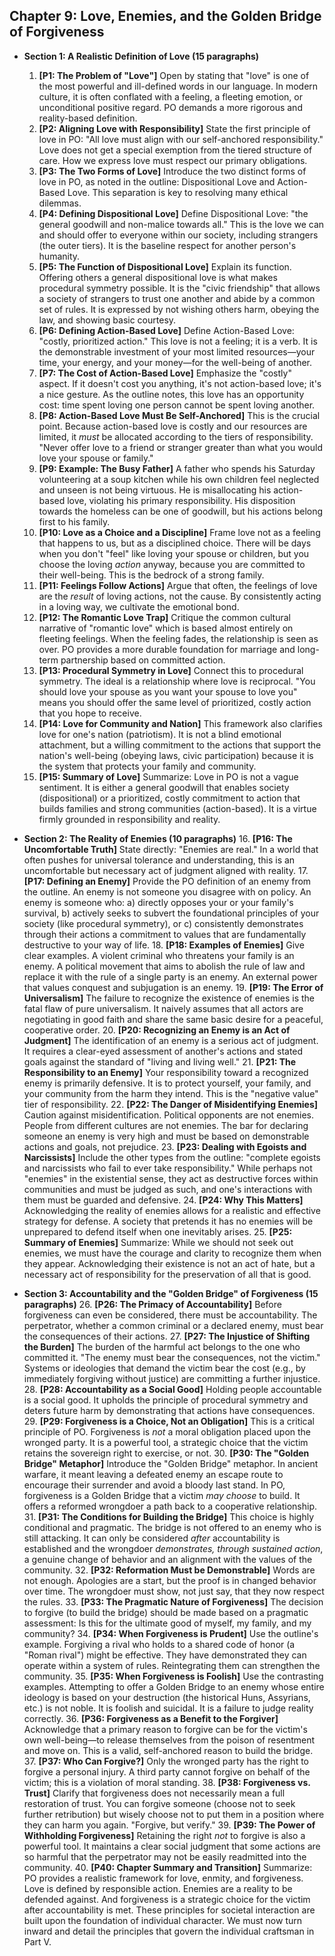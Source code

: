 ## Chapter 9: Love, Enemies, and the Golden Bridge of Forgiveness

*   **Section 1: A Realistic Definition of Love (15 paragraphs)**
    1.  **[P1: The Problem of "Love"]** Open by stating that "love" is one of the most powerful and ill-defined words in our language. In modern culture, it is often conflated with a feeling, a fleeting emotion, or unconditional positive regard. PO demands a more rigorous and reality-based definition.
    2.  **[P2: Aligning Love with Responsibility]** State the first principle of love in PO: "All love must align with our self-anchored responsibility." Love does not get a special exemption from the tiered structure of care. How we express love must respect our primary obligations.
    3.  **[P3: The Two Forms of Love]** Introduce the two distinct forms of love in PO, as noted in the outline: Dispositional Love and Action-Based Love. This separation is key to resolving many ethical dilemmas.
    4.  **[P4: Defining Dispositional Love]** Define Dispositional Love: "the general goodwill and non-malice towards all." This is the love we can and should offer to everyone within our society, including strangers (the outer tiers). It is the baseline respect for another person's humanity.
    5.  **[P5: The Function of Dispositional Love]** Explain its function. Offering others a general dispositional love is what makes procedural symmetry possible. It is the "civic friendship" that allows a society of strangers to trust one another and abide by a common set of rules. It is expressed by not wishing others harm, obeying the law, and showing basic courtesy.
    6.  **[P6: Defining Action-Based Love]** Define Action-Based Love: "costly, prioritized action." This love is not a feeling; it is a verb. It is the demonstrable investment of your most limited resources—your time, your energy, and your money—for the well-being of another.
    7.  **[P7: The Cost of Action-Based Love]** Emphasize the "costly" aspect. If it doesn't cost you anything, it's not action-based love; it's a nice gesture. As the outline notes, this love has an opportunity cost: time spent loving one person cannot be spent loving another.
    8.  **[P8: Action-Based Love Must Be Self-Anchored]** This is the crucial point. Because action-based love is costly and our resources are limited, it *must* be allocated according to the tiers of responsibility. "Never offer love to a friend or stranger greater than what you would love your spouse or family."
    9.  **[P9: Example: The Busy Father]** A father who spends his Saturday volunteering at a soup kitchen while his own children feel neglected and unseen is not being virtuous. He is misallocating his action-based love, violating his primary responsibility. His disposition towards the homeless can be one of goodwill, but his actions belong first to his family.
    10. **[P10: Love as a Choice and a Discipline]** Frame love not as a feeling that happens to us, but as a disciplined choice. There will be days when you don't "feel" like loving your spouse or children, but you choose the loving *action* anyway, because you are committed to their well-being. This is the bedrock of a strong family.
    11. **[P11: Feelings Follow Actions]** Argue that often, the feelings of love are the *result* of loving actions, not the cause. By consistently acting in a loving way, we cultivate the emotional bond.
    12. **[P12: The Romantic Love Trap]** Critique the common cultural narrative of "romantic love" which is based almost entirely on fleeting feelings. When the feeling fades, the relationship is seen as over. PO provides a more durable foundation for marriage and long-term partnership based on committed action.
    13. **[P13: Procedural Symmetry in Love]** Connect this to procedural symmetry. The ideal is a relationship where love is reciprocal. "You should love your spouse as you want your spouse to love you" means you should offer the same level of prioritized, costly action that you hope to receive.
    14. **[P14: Love for Community and Nation]** This framework also clarifies love for one's nation (patriotism). It is not a blind emotional attachment, but a willing commitment to the actions that support the nation's well-being (obeying laws, civic participation) because it is the system that protects your family and community.
    15. **[P15: Summary of Love]** Summarize: Love in PO is not a vague sentiment. It is either a general goodwill that enables society (dispositional) or a prioritized, costly commitment to action that builds families and strong communities (action-based). It is a virtue firmly grounded in responsibility and reality.

*   **Section 2: The Reality of Enemies (10 paragraphs)**
    16. **[P16: The Uncomfortable Truth]** State directly: "Enemies are real." In a world that often pushes for universal tolerance and understanding, this is an uncomfortable but necessary act of judgment aligned with reality.
    17. **[P17: Defining an Enemy]** Provide the PO definition of an enemy from the outline. An enemy is not someone you disagree with on policy. An enemy is someone who: a) directly opposes your or your family's survival, b) actively seeks to subvert the foundational principles of your society (like procedural symmetry), or c) consistently demonstrates through their actions a commitment to values that are fundamentally destructive to your way of life.
    18. **[P18: Examples of Enemies]** Give clear examples. A violent criminal who threatens your family is an enemy. A political movement that aims to abolish the rule of law and replace it with the rule of a single party is an enemy. An external power that values conquest and subjugation is an enemy.
    19. **[P19: The Error of Universalism]** The failure to recognize the existence of enemies is the fatal flaw of pure universalism. It naively assumes that all actors are negotiating in good faith and share the same basic desire for a peaceful, cooperative order.
    20. **[P20: Recognizing an Enemy is an Act of Judgment]** The identification of an enemy is a serious act of judgment. It requires a clear-eyed assessment of another's actions and stated goals against the standard of "living and living well."
    21. **[P21: The Responsibility to an Enemy]** Your responsibility toward a recognized enemy is primarily defensive. It is to protect yourself, your family, and your community from the harm they intend. This is the "negative value" tier of responsibility.
    22. **[P22: The Danger of Misidentifying Enemies]** Caution against misidentification. Political opponents are not enemies. People from different cultures are not enemies. The bar for declaring someone an enemy is very high and must be based on demonstrable actions and goals, not prejudice.
    23. **[P23: Dealing with Egoists and Narcissists]** Include the other types from the outline: "complete egoists and narcissists who fail to ever take responsibility." While perhaps not "enemies" in the existential sense, they act as destructive forces within communities and must be judged as such, and one's interactions with them must be guarded and defensive.
    24. **[P24: Why This Matters]** Acknowledging the reality of enemies allows for a realistic and effective strategy for defense. A society that pretends it has no enemies will be unprepared to defend itself when one inevitably arises.
    25. **[P25: Summary of Enemies]** Summarize: While we should not seek out enemies, we must have the courage and clarity to recognize them when they appear. Acknowledging their existence is not an act of hate, but a necessary act of responsibility for the preservation of all that is good.

*   **Section 3: Accountability and the "Golden Bridge" of Forgiveness (15 paragraphs)**
    26. **[P26: The Primacy of Accountability]** Before forgiveness can even be considered, there must be accountability. The perpetrator, whether a common criminal or a declared enemy, must bear the consequences of their actions.
    27. **[P27: The Injustice of Shifting the Burden]** The burden of the harmful act belongs to the one who committed it. "The enemy must bear the consequences, not the victim." Systems or ideologies that demand the victim bear the cost (e.g., by immediately forgiving without justice) are committing a further injustice.
    28. **[P28: Accountability as a Social Good]** Holding people accountable is a social good. It upholds the principle of procedural symmetry and deters future harm by demonstrating that actions have consequences.
    29. **[P29: Forgiveness is a Choice, Not an Obligation]** This is a critical principle of PO. Forgiveness is *not* a moral obligation placed upon the wronged party. It is a powerful tool, a strategic choice that the victim retains the sovereign right to exercise, or not.
    30. **[P30: The "Golden Bridge" Metaphor]** Introduce the "Golden Bridge" metaphor. In ancient warfare, it meant leaving a defeated enemy an escape route to encourage their surrender and avoid a bloody last stand. In PO, forgiveness is a Golden Bridge that a victim *may choose* to build. It offers a reformed wrongdoer a path back to a cooperative relationship.
    31. **[P31: The Conditions for Building the Bridge]** This choice is highly conditional and pragmatic. The bridge is not offered to an enemy who is still attacking. It can only be considered *after* accountability is established and the wrongdoer *demonstrates, through sustained action*, a genuine change of behavior and an alignment with the values of the community.
    32. **[P32: Reformation Must be Demonstrable]** Words are not enough. Apologies are a start, but the proof is in changed behavior over time. The wrongdoer must show, not just say, that they now respect the rules.
    33. **[P33: The Pragmatic Nature of Forgiveness]** The decision to forgive (to build the bridge) should be made based on a pragmatic assessment: Is this for the ultimate good of myself, my family, and my community?
    34. **[P34: When Forgiveness is Prudent]** Use the outline's example. Forgiving a rival who holds to a shared code of honor (a "Roman rival") might be effective. They have demonstrated they can operate within a system of rules. Reintegrating them can strengthen the community.
    35. **[P35: When Forgiveness is Foolish]** Use the contrasting examples. Attempting to offer a Golden Bridge to an enemy whose entire ideology is based on your destruction (the historical Huns, Assyrians, etc.) is not noble. It is foolish and suicidal. It is a failure to judge reality correctly.
    36. **[P36: Forgiveness as a Benefit to the Forgiver]** Acknowledge that a primary reason to forgive can be for the victim's own well-being—to release themselves from the poison of resentment and move on. This is a valid, self-anchored reason to build the bridge.
    37. **[P37: Who Can Forgive?]** Only the wronged party has the right to forgive a personal injury. A third party cannot forgive on behalf of the victim; this is a violation of moral standing.
    38. **[P38: Forgiveness vs. Trust]** Clarify that forgiveness does not necessarily mean a full restoration of trust. You can forgive someone (choose not to seek further retribution) but wisely choose not to put them in a position where they can harm you again. "Forgive, but verify."
    39. **[P39: The Power of Withholding Forgiveness]** Retaining the right *not* to forgive is also a powerful tool. It maintains a clear social judgment that some actions are so harmful that the perpetrator may not be easily readmitted into the community.
    40. **[P40: Chapter Summary and Transition]** Summarize: PO provides a realistic framework for love, enmity, and forgiveness. Love is defined by responsible action. Enemies are a reality to be defended against. And forgiveness is a strategic choice for the victim after accountability is met. These principles for societal interaction are built upon the foundation of individual character. We must now turn inward and detail the principles that govern the individual craftsman in Part V.
